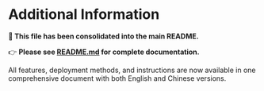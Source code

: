 # Additional Information

**📌 This file has been consolidated into the main README.**

👉 **Please see [README.md](./README.md) for complete documentation.**

All features, deployment methods, and instructions are now available in one comprehensive document with both English and Chinese versions.
